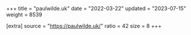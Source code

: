 +++
title = "paulwilde.uk"
date = "2022-03-22"
updated = "2023-07-15"
weight = 8539

[extra]
source = "https://paulwilde.uk/"
ratio = 42
size = 8
+++
